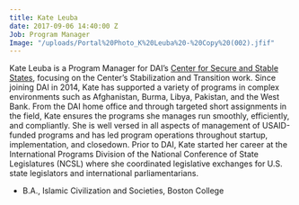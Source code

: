 ```yaml
---
title: Kate Leuba
date: 2017-09-06 14:40:00 Z
Job: Program Manager
Image: "/uploads/Portal%20Photo_K%20Leuba%20-%20Copy%20(002).jfif"
---
```


Kate Leuba is a Program Manager for DAI’s [Center for Secure and Stable States](https://www.dai.com/our-work/solutions/fragile-states), focusing on the Center’s Stabilization and Transition work. Since joining DAI in 2014, Kate has supported a variety of programs in complex environments such as Afghanistan, Burma, Libya, Pakistan, and the West Bank. From the DAI home office and through targeted short assignments in the field, Kate ensures the programs she manages run smoothly, efficiently, and compliantly. She is well versed in all aspects of management of USAID-funded programs and has led program operations throughout startup, implementation, and closedown. Prior to DAI, Kate started her career at the International Programs Division of the National Conference of State Legislatures (NCSL) where she coordinated legislative exchanges for U.S. state legislators and international parliamentarians. 

* B.A., Islamic Civilization and Societies, Boston College
